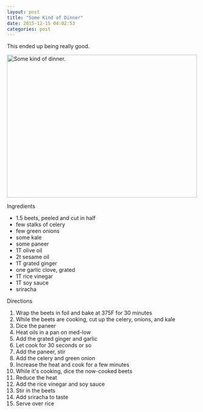 ```yaml
---
layout: post
title: "Some Kind of Dinner"
date: 2015-12-15 04:02:53
categories: post
---
```

This ended up being really good.

<a data-flickr-embed="true"  href="https://www.flickr.com/photos/thenobot/23130901704/in/datetaken-public/" title="Some kind of dinner."><img src="https://farm6.staticflickr.com/5729/23130901704_cd0f9e052e.jpg" width="500" height="375" alt="Some kind of dinner."></a><script async src="//embedr.flickr.com/assets/client-code.js" charset="utf-8"></script>

Ingredients
<ul>
<li>1.5 beets, peeled and cut in half</li>
<li>few stalks of celery</li>
<li>few green onions</li>
<li>some kale</li>
<li>some paneer</li>
<li>1T olive oil</li>
<li>2t sesame oil</li>
<li>1T grated ginger</li>
<li>one garlic clove, grated</li>
<li>1T rice vinegar</li>
<li>1T soy sauce</li>
<li>sriracha</li>
</ul>
Directions
<ol>
<li>Wrap the beets in foil and bake at 375F for 30 minutes</li>
<li>While the beets are cooking, cut up the celery, onions, and kale</li>
<li>Dice the paneer</li>
<li>Heat oils in a pan on med-low</li>
<li>Add the grated ginger and garlic</li>
<li>Let cook for 30 seconds or so</li>
<li>Add the paneer, stir</li>
<li>Add the celery and green onion</li>
<li>Increase the heat and cook for a few minutes</li>
<li>While it&#39;s cooking, dice the now-cooked beets</li>
<li>Reduce the heat</li>
<li>Add the rice vinegar and soy sauce</li>
<li>Stir in the beets</li>
<li>Add sriracha to taste</li>
<li>Serve over rice</li>
</ol>
